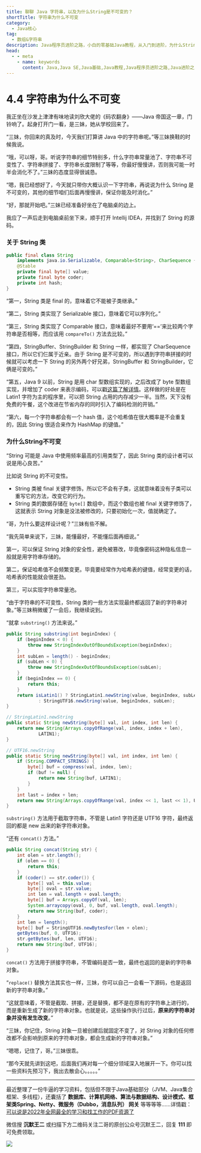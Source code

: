 ```yaml
---
title: 聊聊 Java 字符串，以及为什么String是不可变的？
shortTitle: 字符串为什么不可变
category:
  - Java核心
tag:
  - 数组&字符串
description: Java程序员进阶之路，小白的零基础Java教程，从入门到进阶，为什么String是不可变的？
head:
  - - meta
    - name: keywords
      content: Java,Java SE,Java基础,Java教程,Java程序员进阶之路,Java进阶之路,Java入门,教程,java字符串,String,不可变
---
```


# 4.4 字符串为什么不可变

我正坐在沙发上津津有味地读刘欣大佬的《码农翻身》——Java 帝国这一章，门铃响了。起身打开门一看，是三妹，她从学校回来了。

“三妹，你回来的真及时，今天我们打算讲 Java 中的字符串呢。”等三妹换鞋的时候我说。

“哦，可以呀，哥。听说字符串的细节特别多，什么字符串常量池了、字符串不可变性了、字符串拼接了、字符串长度限制了等等，你最好慢慢讲，否则我可能一时半会消化不了。”三妹的态度显得很诚恳。

“嗯，我已经想好了，今天就只带你大概认识一下字符串，再说说为什么 String 是不可变的，其他的细节咱们后面再慢慢讲，保证你能及时消化。”

“好，那就开始吧。”三妹已经准备好坐在了电脑桌的边上。

我应了一声后走到电脑桌前坐下来，顺手打开 Intellij IDEA，并找到了 String 的源码。

### 关于 String 类

```java
public final class String
    implements java.io.Serializable, Comparable<String>, CharSequence {
    @Stable
    private final byte[] value;
    private final byte coder;
    private int hash;
}
```

“第一，String 类是 final 的，意味着它不能被子类继承。”

“第二，String 类实现了 Serializable 接口，意味着它可以序列化。”

“第三，String 类实现了 Comparable 接口，意味着最好不要用‘==’来比较两个字符串是否相等，而应该用 `compareTo()` 方法去比较。”

“第四，StringBuffer、StringBuilder 和 String 一样，都实现了 CharSequence 接口，所以它们仨属于近亲。由于 String 是不可变的，所以遇到字符串拼接的时候就可以考虑一下 String 的另外两个好兄弟，StringBuffer 和 StringBuilder，它俩是可变的。”

“第五，Java 9 以前，String 是用 char 型数组实现的，之后改成了 byte 型数组实现，并增加了 coder 来表示编码，可以戳[这篇了解详情](https://tobebetterjavaer.com/basic-extra-meal/jdk9-char-byte-string.html)。这样做的好处是在 Latin1 字符为主的程序里，可以把 String 占用的内存减少一半。当然，天下没有免费的午餐，这个改进在节省内存的同时引入了编码检测的开销。”

“第六，每一个字符串都会有一个 hash 值，这个哈希值在很大概率是不会重复的，因此 String 很适合来作为 HashMap 的键值。”

### 为什么String不可变

“String 可能是 Java 中使用频率最高的引用类型了，因此 String 类的设计者可以说是用心良苦。”

比如说 String 的不可变性。

- String 类被 final 关键字修饰，所以它不会有子类，这就意味着没有子类可以重写它的方法，改变它的行为。
- String 类的数据存储在 `byte[]` 数组中，而这个数组也被 final 关键字修饰了，这就表示 String 对象是没法被修改的，只要初始化一次，值就确定了。

“哥，为什么要这样设计呢？”三妹有些不解。

“我先简单来说下，三妹，能懂最好，不能懂后面再细说。”

第一，可以保证 String 对象的安全性，避免被篡改，毕竟像密码这种隐私信息一般就是用字符串存储的。

第二，保证哈希值不会频繁变更。毕竟要经常作为哈希表的键值，经常变更的话，哈希表的性能就会很差劲。

第三，可以实现字符串常量池。

“由于字符串的不可变性，String 类的一些方法实现最终都返回了新的字符串对象。”等三妹稍微缓了一会后，我继续说到。

“就拿 `substring()` 方法来说。”

```java
public String substring(int beginIndex) {
    if (beginIndex < 0) {
        throw new StringIndexOutOfBoundsException(beginIndex);
    }
    int subLen = length() - beginIndex;
    if (subLen < 0) {
        throw new StringIndexOutOfBoundsException(subLen);
    }
    if (beginIndex == 0) {
        return this;
    }
    return isLatin1() ? StringLatin1.newString(value, beginIndex, subLen)
            : StringUTF16.newString(value, beginIndex, subLen);
}

// StringLatin1.newString 
public static String newString(byte[] val, int index, int len) {
    return new String(Arrays.copyOfRange(val, index, index + len),
            LATIN1);
}

// UTF16.newString
public static String newString(byte[] val, int index, int len) {
    if (String.COMPACT_STRINGS) {
        byte[] buf = compress(val, index, len);
        if (buf != null) {
            return new String(buf, LATIN1);
        }
    }
    int last = index + len;
    return new String(Arrays.copyOfRange(val, index << 1, last << 1), UTF16);
}
```

`substring()` 方法用于截取字符串，不管是 Latin1 字符还是 UTF16 字符，最终返回的都是 new 出来的新字符串对象。

“还有 `concat()` 方法。”

```java
public String concat(String str) {
    int olen = str.length();
    if (olen == 0) {
        return this;
    }
    if (coder() == str.coder()) {
        byte[] val = this.value;
        byte[] oval = str.value;
        int len = val.length + oval.length;
        byte[] buf = Arrays.copyOf(val, len);
        System.arraycopy(oval, 0, buf, val.length, oval.length);
        return new String(buf, coder);
    }
    int len = length();
    byte[] buf = StringUTF16.newBytesFor(len + olen);
    getBytes(buf, 0, UTF16);
    str.getBytes(buf, len, UTF16);
    return new String(buf, UTF16);
}
```

`concat()` 方法用于拼接字符串，不管编码是否一致，最终也返回的是新的字符串对象。

“`replace()` 替换方法其实也一样，三妹，你可以自己一会看一下源码，也是返回新的字符串对象。”

“这就意味着，不管是截取、拼接，还是替换，都不是在原有的字符串上进行的，而是重新生成了新的字符串对象。也就是说，这些操作执行过后，**原来的字符串对象并没有发生改变**。”

“三妹，你记住，String 对象一旦被创建后就固定不变了，对 String 对象的任何修改都不会影响到原来的字符串对象，都会生成新的字符串对象。”

“嗯嗯，记住了，哥。”三妹很乖。

“那今天就先讲到这吧，后面我们再对每一个细分领域深入地展开一下。你可以找一些资料先预习下，我出去散会心。。。。。”

---

最近整理了一份牛逼的学习资料，包括但不限于Java基础部分（JVM、Java集合框架、多线程），还囊括了 **数据库、计算机网络、算法与数据结构、设计模式、框架类Spring、Netty、微服务（Dubbo，消息队列） 网关** 等等等等……详情戳：[可以说是2022年全网最全的学习和找工作的PDF资源了](https://tobebetterjavaer.com/pdf/programmer-111.html)

微信搜 **沉默王二** 或扫描下方二维码关注二哥的原创公众号沉默王二，回复 **111** 即可免费领取。

![](https://cdn.tobebetterjavaer.com/tobebetterjavaer/images/gongzhonghao.png)